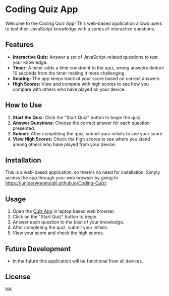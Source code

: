 # Coding Quiz App

Welcome to the Coding Quiz App! This web-based application allows users to test their JavaScript knowledge with a series of interactive questions.

## Features

- **Interactive Quiz:** Answer a set of JavaScript-related questions to test your knowledge.
- **Timer:** A timer adds a time constraint to the quiz, wrong answers deduct 10 seconds from the timer making it more challenging.
- **Scoring:** The app keeps track of your score based on correct answers.
- **High Scores:** View and compete with high scores to see how you compare with others who have played on your device.

## How to Use

1. **Start the Quiz:** Click the "Start Quiz" button to begin the quiz.
2. **Answer Questions:** Choose the correct answer for each question presented.
3. **Submit:** After completing the quiz, submit your initials to see your score.
4. **View High Scores:** Check the high scores to see where you stand among others who have played from your device.

## Installation

This is a web-based application, so there's no need for installation. Simply access the app through your web browser by going to <a href="https://juniperwrenmcgill.github.io/Coding-Quiz/" target="_blank">https://juniperwrenmcgill.github.io/Coding-Quiz/</a>.

## Usage

1. Open the [Quiz App](#) in laptop based web browser.
2. Click on the "Start Quiz" button to begin.
3. Answer each question to the best of your knowledge.
4. After completing the quiz, submit your initials.
5. View your score and check the high scores.

## Future Development 

- In the future this application will be functional from all devices. 

## License

NA